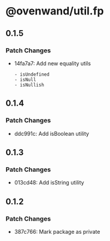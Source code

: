 # @ovenwand/util.fp

## 0.1.5

### Patch Changes

- 14fa7a7: Add new equality utils

      - isUndefined
      - isNull
      - isNullish

## 0.1.4

### Patch Changes

- ddc991c: Add isBoolean utility

## 0.1.3

### Patch Changes

- 013cd48: Add isString utility

## 0.1.2

### Patch Changes

- 387c766: Mark package as private
